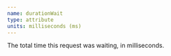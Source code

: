 ```yaml
---
name: durationWait
type: attribute
units: milliseconds (ms)
---
```


The total time this request was waiting, in milliseconds.